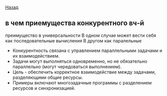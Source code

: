 [Назад](/L1/L1_.md)

## в чем приемущества конкурентного вч-й

преимущество в универсальности
В одном случае может вести себя как последовательные вычисления
В другом как паралельные

- Конкурентность связана с управлением параллельными задачами и их взаимодействием.
- Задачи могут выполняться одновременно, но не обязательно параллельно (могут чередоваться выполнением).
- Цель - обеспечить корректное взаимодействие между задачами, разделяющими общие ресурсы.
- Примеры включают многозадачные программы с разделением ресурсов и синхронизацией.
